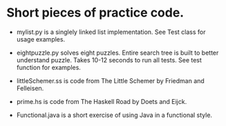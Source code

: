 Short pieces of practice code.
==============================

+ mylist.py is a singlely linked list implementation.
See Test class for usage examples.

+ eightpuzzle.py solves eight puzzles.
Entire search tree is built to better understand puzzle.
Takes 10-12 seconds to run all tests.
See test function for examples.

+ littleSchemer.ss is code from The Little Schemer by Friedman and Felleisen.

+ prime.hs is code from The Haskell Road by Doets and Eijck.

+ Functional.java is a short exercise of using Java in a functional style.
